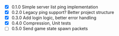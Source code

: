 - [X] 0.1.0 Simple server list ping implementation
- [X] 0.2.0 Legacy ping support? Better project structure
- [X] 0.3.0 Add login logic, better error handling
- [X] 0.4.0 Compression, Unit tests
- [ ] 0.5.0 Send game state spawn packets